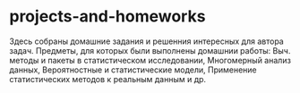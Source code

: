 # projects-and-homeworks
Здесь собраны домашние задания и решенния интересных для автора задач. Предметы, для которых были выполнены домашнии работы: 
Выч. методы и пакеты в статистическом исследовании, Многомерный анализ данных, Вероятностные и статистические модели, Применение статистических методов к реальным данным и др.
